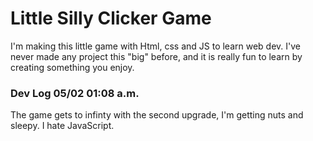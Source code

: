# Little Silly Clicker Game

I'm making this little game with Html, css and JS to learn web dev. I've never made any project this "big" before,
and it is really fun to learn by creating something you enjoy.

### Dev Log 05/02 01:08 a.m.
The game gets to infinty with the second upgrade, I'm getting nuts and sleepy. I hate JavaScript.